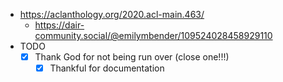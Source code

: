 - https://aclanthology.org/2020.acl-main.463/
  - https://dair-community.social/@emilymbender/109524028458929110
- TODO
  - [x] Thank God for not being run over (close one!!!)
    - [x] Thankful for documentation